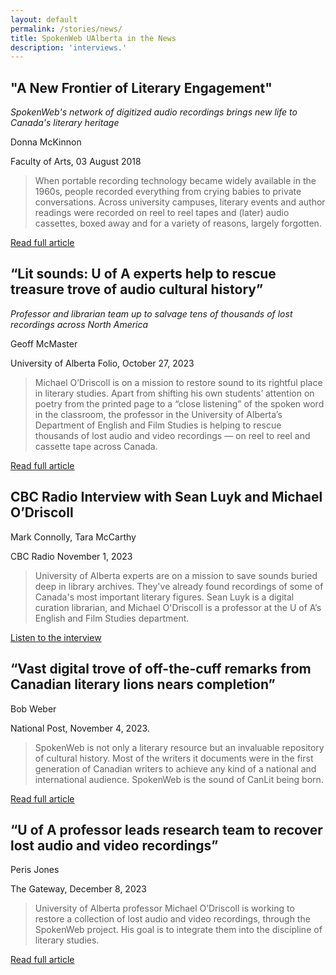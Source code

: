 ```yaml
---
layout: default
permalink: /stories/news/
title: SpokenWeb UAlberta in the News
description: 'interviews.'
---
```


## **"A New Frontier of Literary Engagement"** 

*SpokenWeb's network of digitized audio recordings brings new life to Canada's literary heritage*

Donna McKinnon 

Faculty of Arts, 03 August 2018


> When portable recording technology became widely available in the 1960s, people recorded everything from crying babies to private conversations. Across university campuses, literary events and author readings were recorded on reel to reel tapes and (later) audio cassettes, boxed away and for a variety of reasons, largely forgotten.

[Read full article](https://www.ualberta.ca/arts/faculty-news/2018/august/a-new-frontier-of-literary-engagement.html)


## **“Lit sounds: U of A experts help to rescue treasure trove of audio cultural history”** 

*Professor and librarian team up to salvage tens of thousands of lost recordings across North America*

Geoff McMaster

University of Alberta Folio, October 27, 2023


>Michael O’Driscoll is on a mission to restore sound to its rightful place in literary studies.
Apart from shifting his own students’ attention on poetry from the printed page to a “close listening” of the spoken word in the classroom, the professor in the University of Alberta’s Department of English and Film Studies is helping to rescue thousands of lost audio and video recordings — on reel to reel and cassette tape across Canada.

[Read full article](https://www.ualberta.ca/folio/2023/10/lit-sounds-u-of-a-experts-help-rescue-audio-cultural-history.html)

 
## **CBC Radio Interview with Sean Luyk and Michael O’Driscoll** 

Mark Connolly, Tara McCarthy

CBC Radio November 1, 2023


>University of Alberta experts are on a mission to save sounds buried deep in library archives. They've already found recordings of some of Canada's most important literary figures. Sean Luyk is a digital curation librarian, and Michael O'Driscoll is a professor at the U of A’s English and Film Studies department.

[Listen to the interview](https://www.cbc.ca/listen/live-radio/1-17-edmonton-am/clip/16020058-preserving-sound-canadas-literary-history)


## **“Vast digital trove of off-the-cuff remarks from Canadian literary lions nears completion”** 

Bob Weber

National Post, November 4, 2023. 



>SpokenWeb is not only a literary resource but an invaluable repository of cultural history. Most of the writers it documents were in the first generation of Canadian writers to achieve any kind of a national and international audience.
SpokenWeb is the sound of CanLit being born.

[Read full article](https://nationalpost.com/news/canada/vast-digital-trove-of-canadian-greats)


## **“U of A professor leads research team to recover lost audio and video recordings”** 

Peris Jones
 
The Gateway, December 8, 2023


>University of Alberta professor Michael O’Driscoll is working to restore a collection of lost audio and video recordings, through the SpokenWeb project. His goal is to integrate them into the discipline of literary studies.

[Read full article](https://thegatewayonline.ca/2023/12/u-of-a-professor-leads-research-team-to-recover-lost-audio-and-video-recordings/)
